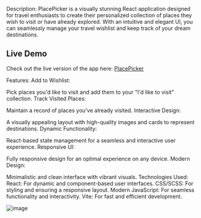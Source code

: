 Description:
PlacePicker is a visually stunning React application designed for travel enthusiasts to create their personalized collection of places they wish to visit or have already explored. With an intuitive and elegant UI, you can seamlessly manage your travel wishlist and keep track of your dream destinations.

## Live Demo

Check out the live version of the app here: [PlacePicker](https://pickyourplace.netlify.app)


Features:
Add to Wishlist:

Pick places you'd like to visit and add them to your "I'd like to visit" collection.
Track Visited Places:

Maintain a record of places you’ve already visited.
Interactive Design:

A visually appealing layout with high-quality images and cards to represent destinations.
Dynamic Functionality:

React-based state management for a seamless and interactive user experience.
Responsive UI:

Fully responsive design for an optimal experience on any device.
Modern Design:

Minimalistic and clean interface with vibrant visuals.
Technologies Used:
React: For dynamic and component-based user interfaces.
CSS/SCSS: For styling and ensuring a responsive layout.
Modern JavaScript: For seamless functionality and interactivity.
Vite: For fast and efficient development.

![image](https://github.com/user-attachments/assets/2ab82a89-14ba-4d24-b87b-a9abdb6b4d46)


